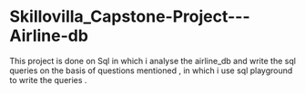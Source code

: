 # Skillovilla_Capstone-Project---Airline-db
This project is done on Sql in which i analyse the airline_db and write the sql queries on the basis of questions mentioned , in which i use sql playground to write the queries .
